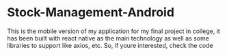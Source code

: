 # Stock-Management-Android
This is the mobile version of my application for my final project in college, it has been built with react native as the main technology as well as some libraries to support like axios, etc. So, if youre interested, check the code
